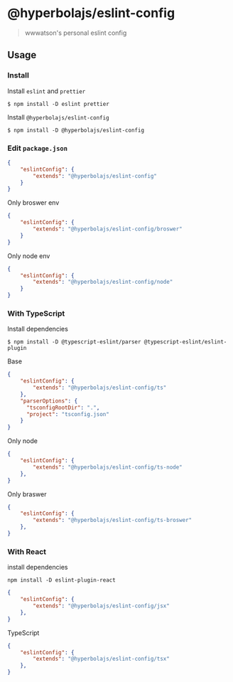 # @hyperbolajs/eslint-config

> wwwatson's personal eslint config

## Usage

### Install

Install `eslint` and `prettier`

```shell
$ npm install -D eslint prettier
```

Install `@hyperbolajs/eslint-config`  
```shell
$ npm install -D @hyperbolajs/eslint-config
```

### Edit `package.json`

```json
{
    "eslintConfig": {
        "extends": "@hyperbolajs/eslint-config"
    }
}
```

Only broswer env

```json
{
    "eslintConfig": {
        "extends": "@hyperbolajs/eslint-config/broswer"
    }
}
```

Only node env

```json
{
    "eslintConfig": {
        "extends": "@hyperbolajs/eslint-config/node"
    }
}
```

### With TypeScript

Install dependencies

```shell
$ npm install -D @typescript-eslint/parser @typescript-eslint/eslint-plugin
```

Base

```json
{
    "eslintConfig": {
        "extends": "@hyperbolajs/eslint-config/ts"
    },
    "parserOptions": {
      "tsconfigRootDir": ".",
      "project": "tsconfig.json"
    }
}
```

Only node 

```json
{
    "eslintConfig": {
        "extends": "@hyperbolajs/eslint-config/ts-node"
    },
}
```

Only braswer 

```json
{
    "eslintConfig": {
        "extends": "@hyperbolajs/eslint-config/ts-broswer"
    },
}
```

### With React

install dependencies

```
npm install -D eslint-plugin-react
```

```json
{
    "eslintConfig": {
        "extends": "@hyperbolajs/eslint-config/jsx"
    },
}
```

TypeScript

```json
{
    "eslintConfig": {
        "extends": "@hyperbolajs/eslint-config/tsx"
    },
}
```